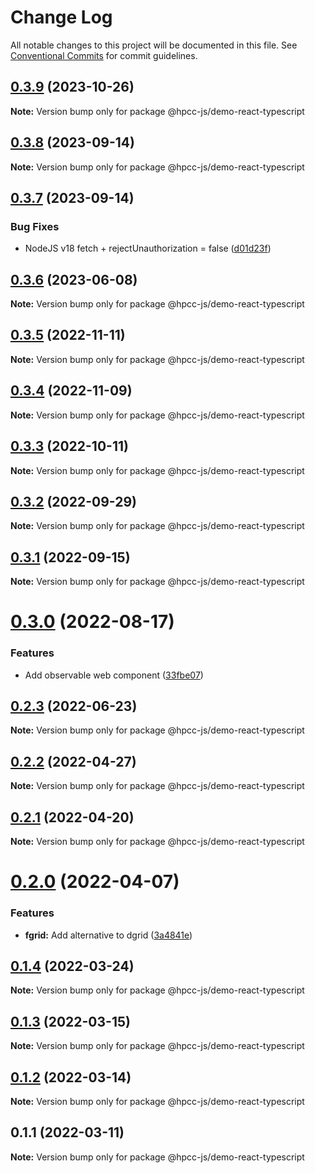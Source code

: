 # Change Log

All notable changes to this project will be documented in this file.
See [Conventional Commits](https://conventionalcommits.org) for commit guidelines.

## [0.3.9](https://github.com/GordonSmith/Visualization/compare/@hpcc-js/demo-react-typescript@0.3.8...@hpcc-js/demo-react-typescript@0.3.9) (2023-10-26)

**Note:** Version bump only for package @hpcc-js/demo-react-typescript





## [0.3.8](https://github.com/GordonSmith/Visualization/compare/@hpcc-js/demo-react-typescript@0.3.7...@hpcc-js/demo-react-typescript@0.3.8) (2023-09-14)

**Note:** Version bump only for package @hpcc-js/demo-react-typescript





## [0.3.7](https://github.com/GordonSmith/Visualization/compare/@hpcc-js/demo-react-typescript@0.3.6...@hpcc-js/demo-react-typescript@0.3.7) (2023-09-14)


### Bug Fixes

*  NodeJS v18 fetch + rejectUnauthorization = false ([d01d23f](https://github.com/GordonSmith/Visualization/commit/d01d23f5a5f8ed31b233800144be047d7c5f1495))





## [0.3.6](https://github.com/GordonSmith/Visualization/compare/@hpcc-js/demo-react-typescript@0.3.5...@hpcc-js/demo-react-typescript@0.3.6) (2023-06-08)

**Note:** Version bump only for package @hpcc-js/demo-react-typescript





## [0.3.5](https://github.com/GordonSmith/Visualization/compare/@hpcc-js/demo-react-typescript@0.3.4...@hpcc-js/demo-react-typescript@0.3.5) (2022-11-11)

**Note:** Version bump only for package @hpcc-js/demo-react-typescript






## [0.3.4](https://github.com/GordonSmith/Visualization/compare/@hpcc-js/demo-react-typescript@0.3.3...@hpcc-js/demo-react-typescript@0.3.4) (2022-11-09)

**Note:** Version bump only for package @hpcc-js/demo-react-typescript






## [0.3.3](https://github.com/GordonSmith/Visualization/compare/@hpcc-js/demo-react-typescript@0.3.2...@hpcc-js/demo-react-typescript@0.3.3) (2022-10-11)

**Note:** Version bump only for package @hpcc-js/demo-react-typescript





## [0.3.2](https://github.com/GordonSmith/Visualization/compare/@hpcc-js/demo-react-typescript@0.3.1...@hpcc-js/demo-react-typescript@0.3.2) (2022-09-29)

**Note:** Version bump only for package @hpcc-js/demo-react-typescript





## [0.3.1](https://github.com/GordonSmith/Visualization/compare/@hpcc-js/demo-react-typescript@0.3.0...@hpcc-js/demo-react-typescript@0.3.1) (2022-09-15)

**Note:** Version bump only for package @hpcc-js/demo-react-typescript





# [0.3.0](https://github.com/GordonSmith/Visualization/compare/@hpcc-js/demo-react-typescript@0.2.3...@hpcc-js/demo-react-typescript@0.3.0) (2022-08-17)


### Features

*  Add observable web component ([33fbe07](https://github.com/GordonSmith/Visualization/commit/33fbe07eb8a5deeabd98467b1bce1fcda0d2dbab))





## [0.2.3](https://github.com/GordonSmith/Visualization/compare/@hpcc-js/demo-react-typescript@0.2.2...@hpcc-js/demo-react-typescript@0.2.3) (2022-06-23)

**Note:** Version bump only for package @hpcc-js/demo-react-typescript





## [0.2.2](https://github.com/GordonSmith/Visualization/compare/@hpcc-js/demo-react-typescript@0.2.1...@hpcc-js/demo-react-typescript@0.2.2) (2022-04-27)

**Note:** Version bump only for package @hpcc-js/demo-react-typescript





## [0.2.1](https://github.com/GordonSmith/Visualization/compare/@hpcc-js/demo-react-typescript@0.2.0...@hpcc-js/demo-react-typescript@0.2.1) (2022-04-20)

**Note:** Version bump only for package @hpcc-js/demo-react-typescript





# [0.2.0](https://github.com/GordonSmith/Visualization/compare/@hpcc-js/demo-react-typescript@0.1.4...@hpcc-js/demo-react-typescript@0.2.0) (2022-04-07)


### Features

* **fgrid:**  Add alternative to dgrid ([3a4841e](https://github.com/GordonSmith/Visualization/commit/3a4841e7c6f898e0ff8bf0bfa55480c6ee5760d2))





## [0.1.4](https://github.com/GordonSmith/Visualization/compare/@hpcc-js/demo-react-typescript@0.1.3...@hpcc-js/demo-react-typescript@0.1.4) (2022-03-24)

**Note:** Version bump only for package @hpcc-js/demo-react-typescript





## [0.1.3](https://github.com/GordonSmith/Visualization/compare/@hpcc-js/demo-react-typescript@0.1.2...@hpcc-js/demo-react-typescript@0.1.3) (2022-03-15)

**Note:** Version bump only for package @hpcc-js/demo-react-typescript





## [0.1.2](https://github.com/GordonSmith/Visualization/compare/@hpcc-js/demo-react-typescript@0.1.1...@hpcc-js/demo-react-typescript@0.1.2) (2022-03-14)

**Note:** Version bump only for package @hpcc-js/demo-react-typescript





## 0.1.1 (2022-03-11)

**Note:** Version bump only for package @hpcc-js/demo-react-typescript
